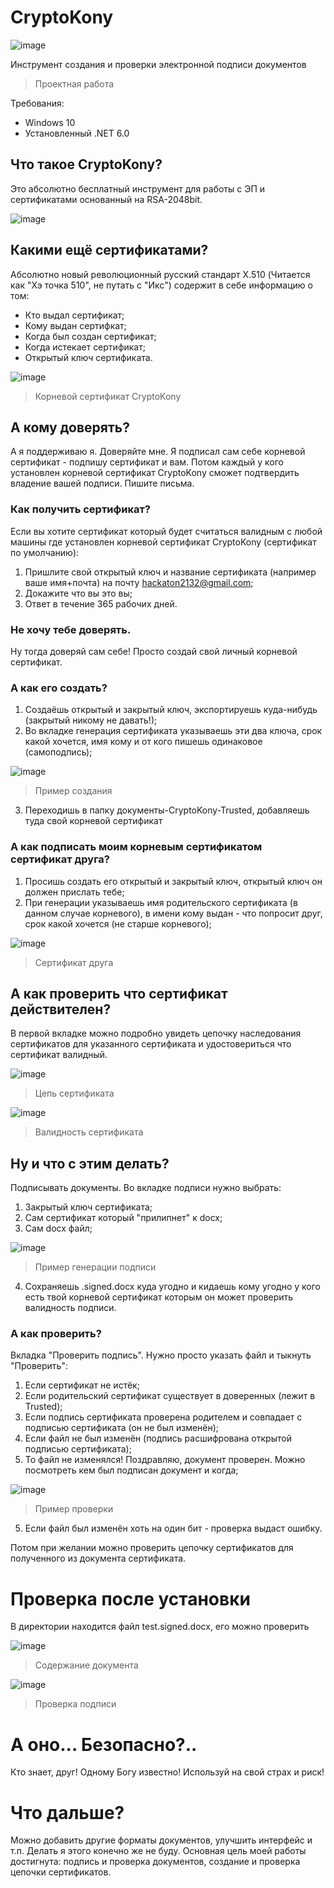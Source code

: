 # CryptoKony
![image](https://github.com/BCanary/CryptoKony/assets/59798021/ecaf0473-5294-45b2-91ac-484c91655485)

Инструмент создания и проверки электронной подписи документов
> Проектная работа

Требования:
- Windows 10
- Установленный .NET 6.0

## Что такое CryptoKony?
Это абсолютно бесплатный инструмент для работы с ЭП и сертификатами основанный на RSA-2048bit.

![image](https://github.com/BCanary/CryptoKony/assets/59798021/b0e73644-3013-40d4-8916-3e15d3a14e86)

## Какими ещё сертификатами?
Абсолютно новый революционный русский стандарт X.510 (Читается как "Хэ точка 510", не путать с "Икс") содержит в себе информацию о том: 
- Кто выдал сертификат;
- Кому выдан сертифкат;
- Когда был создан сертификат;
- Когда истекает сертификат;
- Открытый ключ сертификата.

![image](https://github.com/BCanary/CryptoKony/assets/59798021/d84cc3e9-1263-45b3-84ae-ddd5dc288610)
> Корневой сертификат CryptoKony

## А кому доверять?
А я поддерживаю я. Доверяйте мне. Я подписал сам себе корневой сертификат - подпишу сертификат и вам. Потом каждый у кого установлен корневой сертификат CryptoKony сможет подтвердить владение вашей подписи. Пишите письма.

### Как получить сертификат?
Если вы хотите сертификат который будет считаться валидным с любой машины где установлен корневой сертификат CryptoKony (сертификат по умолчанию):
1. Пришлите свой открытый ключ и название сертификата (например ваше имя+почта) на почту hackaton2132@gmail.com;
2. Докажите что вы это вы;
3. Ответ в течение 365 рабочих дней.

### Не хочу тебе доверять.
Ну тогда доверяй сам себе! Просто создай свой личный корневой сертификат.

### А как его создать?
1. Создаёшь открытый и закрытый ключ, экспортируешь куда-нибудь (закрытый никому не давать!);
2. Во вкладке генерация сертификата указываешь эти два ключа, срок какой хочется, имя кому и от кого пишешь одинаковое (самоподпись);

![image](https://github.com/BCanary/CryptoKony/assets/59798021/0a1fab45-52c4-4c4c-9db2-17e33dc873b4)
> Пример создания
3. Переходишь в папку документы-CryptoKony-Trusted, добавляешь туда свой корневой сертификат

### А как подписать моим корневым сертификатом сертификат друга?
1. Просишь создать его открытый и закрытый ключ, открытый ключ он должен прислать тебе;
2. При генерации указываешь имя родительского сертификата (в данном случае корневого), в имени кому выдан - что попросит друг, срок какой хочется (не старше корневого);

![image](https://github.com/BCanary/CryptoKony/assets/59798021/93cb6042-6cf1-41ad-a3ad-6166ee554747)
> Сертификат друга

## А как проверить что сертификат действителен?
В первой вкладке можно подробно увидеть цепочку наследования сертификатов для указанного сертификата и удостовериться что сертификат валидный.

![image](https://github.com/BCanary/CryptoKony/assets/59798021/d18abc6d-8f33-49d6-911c-6fb528bc48d9)
> Цепь сертификата

![image](https://github.com/BCanary/CryptoKony/assets/59798021/61c71be0-3af3-462e-ae03-9a435a08a5cc)
> Валидность сертификата

## Ну и что с этим делать?
Подписывать документы. Во вкладке подписи нужно выбрать:
1. Закрытый ключ сертификата;
2. Сам сертификат который "прилипнет" к docx;
3. Сам docx файл;

![image](https://github.com/BCanary/CryptoKony/assets/59798021/a8327184-7089-4b62-88c3-62a856ff7871)
> Пример генерации подписи
4. Сохраняешь .signed.docx куда угодно и кидаешь кому угодно у кого есть твой корневой сертификат которым он может проверить валидность подписи.

### А как проверить?
Вкладка "Проверить подпись". Нужно просто указать файл и тыкнуть "Проверить":
1. Если сертификат не истёк;
2. Если родительский сертификат существует в доверенных (лежит в Trusted);
3. Если подпись сертификата проверена родителем и совпадает с подписью сертификата (он не был изменён);
4. Если файл не был изменён (подпись расшифрована открытой подписью сертификата);
5. То файл не изменялся! Поздравляю, документ проверен. Можно посмотреть кем был подписан документ и когда;

![image](https://github.com/BCanary/CryptoKony/assets/59798021/d50d92ea-34bb-4ce6-a562-ce4ff0a46357)
> Пример проверки
5. Если файл был изменён хоть на один бит - проверка выдаст ошибку.

Потом при желании можно проверить цепочку сертификатов для полученного из документа сертификата.

# Проверка после установки
В директории находится файл test.signed.docx, его можно проверить

![image](https://github.com/BCanary/CryptoKony/assets/59798021/dacf1eb0-54a7-4a95-8d8f-1ccc8af611ab)
> Содержание документа

![image](https://github.com/BCanary/CryptoKony/assets/59798021/5d5d3f1e-6384-484d-a3d8-526a97052791)
> Проверка подписи

# А оно... Безопасно?..
Кто знает, друг! Одному Богу известно! Используй на свой страх и риск!

# Что дальше?
Можно добавить другие форматы документов, улучшить интерфейс и т.п. Делать я этого конечно же не буду. Основная цель моей работы достигнута: подпись и проверка документов, создание и проверка цепочки сертификатов.

